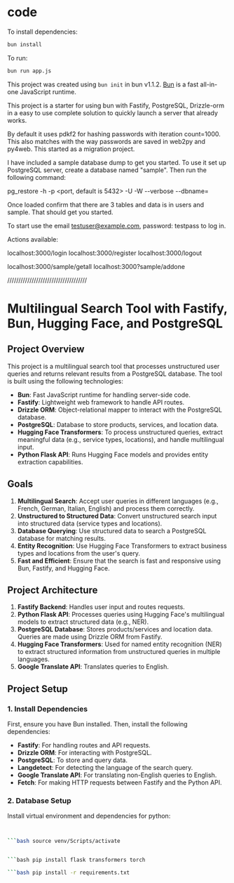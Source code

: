 # code

To install dependencies:

```bash
bun install
```

To run:

```bash
bun run app.js
```

This project was created using `bun init` in bun v1.1.2. [Bun](https://bun.sh) is a fast all-in-one JavaScript runtime.

This project is a starter for using bun with Fastify, PostgreSQL, Drizzle-orm in a easy to use complete solution to quickly launch a server that already works.

By default it uses pdkf2 for hashing passwords with iteration count=1000. This also matches with the way passwords are saved in web2py and py4web. This started as a migration project.

I have included a sample database dump to get you started. To use it set up PostgreSQL server, create a database named "sample". Then run the following command:

pg_restore -h <hostname> -p <port, default is 5432> -U <userid> -W --verbose --dbname=<sample or whatever name you have used> <dumpfile>

Once loaded confirm that there are 3 tables and data is in users and sample. That should get you started.

To start use the email testuser@example.com, password: testpass to log in.

Actions available:

localhost:3000/login
localhost:3000/register
localhost:3000/logout

localhost:3000/sample/getall
localhost:3000?sample/addone

////////////////////////////////////

# Multilingual Search Tool with Fastify, Bun, Hugging Face, and PostgreSQL

## Project Overview

This project is a multilingual search tool that processes unstructured user queries and returns relevant results from a PostgreSQL database. The tool is built using the following technologies:

- **Bun**: Fast JavaScript runtime for handling server-side code.
- **Fastify**: Lightweight web framework to handle API routes.
- **Drizzle ORM**: Object-relational mapper to interact with the PostgreSQL database.
- **PostgreSQL**: Database to store products, services, and location data.
- **Hugging Face Transformers**: To process unstructured queries, extract meaningful data (e.g., service types, locations), and handle multilingual input.
- **Python Flask API**: Runs Hugging Face models and provides entity extraction capabilities.

## Goals

1. **Multilingual Search**: Accept user queries in different languages (e.g., French, German, Italian, English) and process them correctly.
2. **Unstructured to Structured Data**: Convert unstructured search input into structured data (service types and locations).
3. **Database Querying**: Use structured data to search a PostgreSQL database for matching results.
4. **Entity Recognition**: Use Hugging Face Transformers to extract business types and locations from the user's query.
5. **Fast and Efficient**: Ensure that the search is fast and responsive using Bun, Fastify, and Hugging Face.

## Project Architecture

1. **Fastify Backend**: Handles user input and routes requests.
2. **Python Flask API**: Processes queries using Hugging Face's multilingual models to extract structured data (e.g., NER).
3. **PostgreSQL Database**: Stores products/services and location data. Queries are made using Drizzle ORM from Fastify.
4. **Hugging Face Transformers**: Used for named entity recognition (NER) to extract structured information from unstructured queries in multiple languages.
5. **Google Translate API**: Translates queries to English.

## Project Setup

### 1. Install Dependencies

First, ensure you have Bun installed. Then, install the following dependencies:

- **Fastify**: For handling routes and API requests.
- **Drizzle ORM**: For interacting with PostgreSQL.
- **PostgreSQL**: To store and query data.
- **Langdetect**: For detecting the language of the search query.
- **Google Translate API**: For translating non-English queries to English.
- **Fetch**: For making HTTP requests between Fastify and the Python API.

### 2. Database Setup

Install virtual environment and dependencies for python:

````bash pip install virtualenv


```bash source venv/Scripts/activate


```bash pip install flask transformers torch

```bash pip install -r requirements.txt
